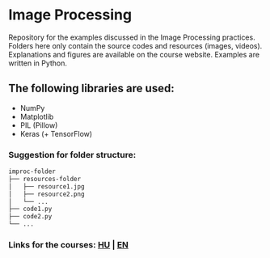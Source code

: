 # Image Processing
Repository for the examples discussed in the Image Processing practices. Folders here only contain the source codes and resources (images, videos). Explanations and figures are available on the course website. Examples are written in Python.

## The following libraries are used:
- NumPy
- Matplotlib
- PIL (Pillow)
- Keras (+ TensorFlow)

### Suggestion for folder structure:

```bash
improc-folder
├── resources-folder
│   ├── resource1.jpg
│   ├── resource2.png
│   └── ...
├── code1.py
├── code2.py
└── ...
```

### Links for the courses: [HU](https://szilagyipeti.hu/imgproc/content.html) | [EN](https://szilagyipeti.hu/imgproc/content-en.html)
